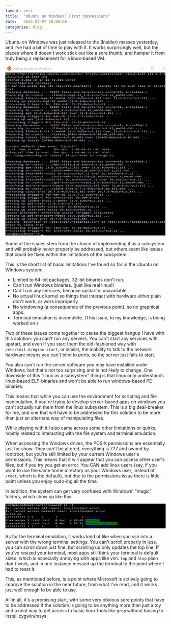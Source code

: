 ```yaml
---
layout: post
title:  "Ubuntu on Windows: First impressions"
date:   2016-04-07 10:00:00
categories: blog
---
```

Ubuntu on Windows was just released to the (Insider) masses yesterday, and
I've had a bit of time to play with it. It works surprisingly well, but the
places where it doesn't work stick out like a sore thumb, and hamper it from
truly being a replacement for a linux-based VM.

![apt-get on windows?!](/images/uow-terminal.png)

Some of the issues stem from the choice of implementing it as a subsystem and
will probably never properly be addressed, but others seem like issues that
could be fixed within the limitations of the subsystem.

This is the short list of basic limitations I've found so far in the Ubuntu on
Windows system:

 - Limited to 64-bit packages, 32-bit binaries don't run.
 - Can't run Windows binaries. (just like real linux!)
 - Can't run any services, because upstart is unavailable.
 - No actual linux kernel so things that interact with hardware either plain
   don't work, or work improperly.
 - No windowing (a consequence of the previous point), so no graphical apps.
 - Terminal emulation is incomplete. (This issue, to my knowledge, is being worked on.)

Two of these issues come together to cause the biggest hangup I have with this
solution: you can't run any servers. You can't start any services with
upstart, and even if you start them the old-fashioned way with
`/etc/init.d/nginx start`, or similar, the inability to talk to the network
hardware means you can't bind to ports, so the server just fails to start.

You also can't run the server software you may have installed under Windows,
but that's not too surprising and is not likely to change. One downside of
this "linux as a subsystem" thing is that linux only understands linux-based
ELF-binaries and won't be able to run windows-based PE-binaries.

This means that while you can use the environment for scripting and file
manipulation, if you're trying to develop server-based apps on windows you
can't actually run them from the linux subsystem. This is a big deal-breaker
for me, and one that will have to be addressed for this solution to be more
than just an alternate way of manipulating files.

While playing with it I also came across some other limitations or quirks,
mostly related to interacting with the file system and terminal emulation:

When accessing the Windows drives, the POSIX permissions are essentially just
for show. They can't be altered, everything is 777 and owned by root:root, but
you're still limited by your current Windows user's permissions. This means
that it will appear that you can access other user's files, but if you try you
get an error. You CAN add linux users (say, if you want to use the same home
directory as your Windows user, instead of `/root`, which is the default), but
due to the permissions issue there is little point unless you enjoy sudo-ing
all the time.

In addition, the system can get very confused with Windows' "magic" folders,
which show up like this:

![How helpful](/images/uow-magic.png)

As for the terminal emulation, it works kind of like when you ssh into a
server with the wrong terminal settings. You can't scroll properly in less,
you can scroll down just fine, but scrolling up only updates the top line. If
you've resized your terminal, most apps still think your terminal is default
sized, which is especially annoying with apps like vim. `top` and `htop` plain
don't work, and in one instance messed up the terminal to the point where I
had to reset it.

This, as mentioned before, is a point where Microsoft is actively going to
improve the solution in the near future, from what I've read, and it works
just well enough to be able to use.

All in all, it's a promising start, with some very obvious sore points that
have to be addressed if the solution is going to be anything more than just a
toy and a neat way to get access to basic linux tools like `grep` without
having to install cygwin/msys.
